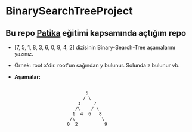 # BinarySearchTreeProject

## Bu repo [Patika](https://app.patika.dev/paths) eğitimi kapsamında açtığım repo

* [7, 5, 1, 8, 3, 6, 0, 9, 4, 2] dizisinin Binary-Search-Tree aşamalarını yazınız.

* Örnek: root x'dir. root'un sağından y bulunur. Solunda z bulunur vb.

* **Aşamalar:**

```text

                              5
                             / \
                           3     7
                          /\    / \ 
                         1  4  6   8
                        /\          \
                       0  2          9
```
